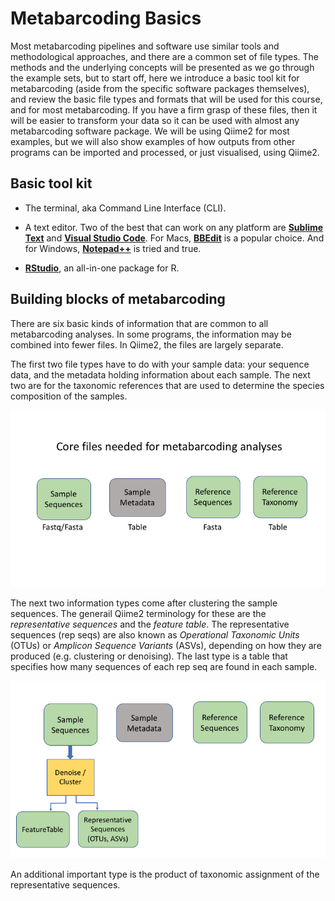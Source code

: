 # Metabarcoding Basics

Most metabarcoding pipelines and software use similar tools and methodological approaches, and there are a common set of file types. The methods and the underlying concepts will be presented as we go through the example sets, but to start off, here we introduce a basic tool kit for metabarcoding (aside from the specific software packages themselves), and review the basic file types and formats that will be used for this course, and for most metabarcoding. If you have a firm grasp of these files, then it will be easier to transform your data so it can be used with almost any metabarcoding software package. We will be using Qiime2 for most examples, but we will also show examples of how outputs from other programs can be imported and processed, or just visualised, using Qiime2.

## Basic tool kit

- The terminal, aka Command Line Interface (CLI).

- A text editor. Two of the best that can work on any platform are [**Sublime Text**](https://www.sublimetext.com/) and [**Visual Studio Code**](https://code.visualstudio.com/). For Macs, [**BBEdit**](https://www.barebones.com/products/bbedit/) is a popular choice. And for Windows, [**Notepad++**](https://notepad-plus-plus.org/) is tried and true. 

- [**RStudio**](https://rstudio.com/), an all-in-one package for R.


## Building blocks of metabarcoding

There are six basic kinds of information that are common to all metabarcoding analyses. In some programs, the information may be combined into fewer files. In Qiime2, the files are largely separate. 

The first two file types have to do with your sample data: your sequence data, and the metadata holding information about each sample. The next two are for the taxonomic references that are used to determine the species composition of the samples. 

![alt text](images/Slide01.png)

The next two information types come after clustering the sample sequences. The generail Qiime2 terminology for these are the *representative sequences* and the *feature table*. The representative sequences (rep seqs) are also known as *Operational Taxonomic Units* (OTUs) or *Amplicon Sequence Variants* (ASVs), depending on how they are produced (e.g. clustering or denoising). The last type is a table that specifies how many sequences of each rep seq are found in each sample.

 ![alt text](images/Slide02.png)



An additional important type is the product of taxonomic assignment of the representative sequences. 

